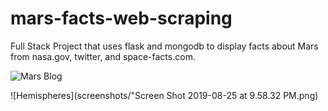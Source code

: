 # mars-facts-web-scraping


Full Stack Project that uses flask and mongodb to display facts about Mars from nasa.gov, twitter, and space-facts.com.


![Mars Blog](screenshots/Screen%Shot%2019-08-25%at%9.57.38%PM.png)

![Hemispheres](screenshots/"Screen Shot 2019-08-25 at 9.58.32 PM.png)
